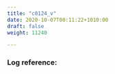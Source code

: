 ```yaml
---
title: "c0124_v"
date: 2020-10-07T00:11:22+1010:00
draft: false
weight: 11240

---
```


### Log reference: <no value>

```
